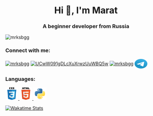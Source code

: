 <h1 align="center">Hi 👋, I'm Marat</h1>
<h3 align="center">A beginner developer from Russia</h3>

<p align="left"> <img src="https://komarev.com/ghpvc/?username=mrksbgg&label=Profile%20views&color=0e75b6&style=flat" alt="mrksbgg" /> </p>

<h3 align="left">Connect with me:</h3>
<p align="left">
<a href="https://instagram.com/mrksbgg" target="blank"><img align="center" src="https://raw.githubusercontent.com/rahuldkjain/github-profile-readme-generator/master/src/images/icons/Social/instagram.svg" alt="mrksbgg" height="30" width="40" /></a>
<a href="https://www.youtube.com/c/UCwW091gDLcXuXrwzUuWBQ5w" target="blank"><img align="center" src="https://raw.githubusercontent.com/rahuldkjain/github-profile-readme-generator/master/src/images/icons/Social/youtube.svg" alt="UCwW091gDLcXuXrwzUuWBQ5w" height="30" width="40" /></a>
<a href="https://vk.com/mrksbgg" target="blank"><img align="center" src="https://raw.githubusercontent.com/rahuldkjain/github-profile-readme-generator/master/src/images/icons/Social/vk.svg" alt="mrksbgg" height="30" width="40" /></a>
<a href="https://t.me/mrksbgg" target="blank"><img align="center" src="https://raw.githubusercontent.com/mrksbgg/mrksbgg/main/telegram.svg" alt="mrksbgg" height="30" width="40" /></a>
</p>

<h3 align="left">Languages:</h3>
<p align="left"> <a href="https://www.w3schools.com/css/" target="_blank" rel="noreferrer"> <img src="https://raw.githubusercontent.com/devicons/devicon/master/icons/css3/css3-original-wordmark.svg" alt="css3" width="40" height="40"/> </a> <a href="https://www.w3.org/html/" target="_blank" rel="noreferrer"> <img src="https://raw.githubusercontent.com/devicons/devicon/master/icons/html5/html5-original-wordmark.svg" alt="html5" width="40" height="40"/> </a> <a href="https://www.python.org" target="_blank" rel="noreferrer"> <img src="https://raw.githubusercontent.com/devicons/devicon/master/icons/python/python-original.svg" alt="python" width="40" height="40"/> </a>

[![Wakatime Stats](https://github-readme-stats.vercel.app/api/wakatime?username=mrksbgg)](https://wakatime.com/@mrksbgg)
